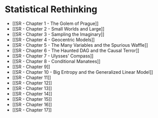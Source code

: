 # Statistical Rethinking
- [[SR - Chapter 1 - The Golem of Prague]]
- [[SR - Chapter 2 - Small Worlds and Large]]
- [[SR - Chapter 3 - Sampling the Imaginary]]
- [[SR - Chapter 4 - Geocentric Models]]
- [[SR - Chapter 5 - The Many Variables and the Spurious Waffle]]
- [[SR - Chapter 6 - The Haunted DAG and the Causal Terror]]
- [[SR - Chapter 7 - Ulysses' Compass]]
- [[SR - Chapter 8 - Conditional Manatees]]
- [[SR - Chapter 9]]
- [[SR - Chapter 10 - Big Entropy and the Generalized Linear Model]]
- [[SR - Chapter 11]]
- [[SR - Chapter 12]]
- [[SR - Chapter 13]]
- [[SR - Chapter 14]]
- [[SR - Chapter 15]]
- [[SR - Chapter 16]]
- [[SR - Chapter 17]]